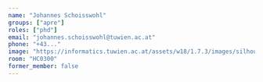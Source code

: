 ```yaml
---
name: "Johannes Schoisswohl"
groups: ["apre"]
roles: ["phd"]
email: "johannes.schoisswohl@tuwien.ac.at"
phone: "+43..."
image: "https://informatics.tuwien.ac.at/assets/w18/1.7.3/images/silhouette.svg"
room: "HC0300"
former_member: false
---
```


<!--
Your custom content goes here.
-->
